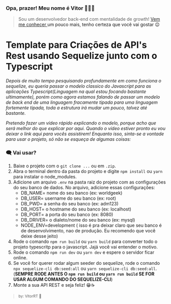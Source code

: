 ### Opa, prazer! Meu nome é Vitor  🧏🏾‍♂️
> Sou um desenvolvedor back-end com mentalidade de growth! <a href="https://linktr.ee/VitorRT" target="_blank">Vem me conhecer <a/> um pouco mais, tenho certeza que você vai gostar 😉

# Template para Criações de API's Rest usando Sequelize junto com o Typescript
_Depois de muito tempo pesquisando profundamente em como funciona o sequelize, eu queria passar o modelo classico do Javascript para as aplicações Typescript(Linguagem na qual estou focando bastante ultimamente), porém como agora estamos falando de passar um modelo de back end de uma linguagem fracamente tipada para uma linguagem fortemente tipada, toda a estrutura irá mudar um pouco, talvez até bastante._

_Pretendo fazer um vídeo rápido explicando o modelo, porque acho que será melhor do que explicar por aqui. Quando o vídeo estiver pronto eu vou deixar o link aqui para vocês assistirem! Enquanto isso, sinta-se a vontade para usar o projeto, só não se esqueça de algumas coisas:_

### 🗨 Vai usar? 
1. Baixe o projeto com o `git clone ...` ou em `.zip`.
2. Abra o terminal dentro da pasta do projeto e digite `npm install` ou `yarn` para instalar o node_modules.
3. Adicione um arquivo `.env` na pasta raiz do projeto com as configurações do seu banco de dados. No arquivo, adicione essas configurações:
    - DB_NAME= nome do seu banco (ex: worldgeek)
    - DB_USER= username do seu banco (ex: root)
    - DB_PWD= a senha do seu banco (ex: adm123)
    - DB_HOST= o hostname do seu banco (ex: localhost)
    - DB_PORT= a porta do seu banco (ex: 8080)
    - DB_DRIVER= o dialeto/nome do seu banco (ex: mysql)
    - NODE_ENV=development ( isso é pra deixar claro que seu banco é de desenvolvimento, nao de produção. Eu recomendo que você deixe desse jeito)
4. Rode o comando `npm run build` ou `yarn build` para converter todo o projeto typescritp para o javascript. Jajá você vai entender o motivo.
5. Rode o comando `npm run dev` ou `yarn dev` e espere o servidor ficar online.
6. Se você for querer rodar algum seeder do sequelize, rode o comando `npx sequelize-cli db:seed:all` ou `yarn sequelize-cli db:seed:all`. (**SEMPRE RODE ANTES O `npm run build` ou `yarn run build` SE FOR USAR ALGUM COMANDO DO SEQUELIZE-CLI**)
7. Monte a sua API REST e seja feliz! 😁☕
> <small>by: VitorRT 💌<small/>

